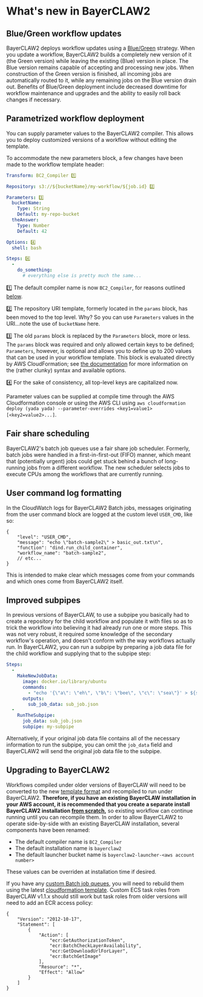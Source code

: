 # What's new in BayerCLAW2

## Blue/Green workflow updates

BayerCLAW2 deploys workflow updates using a [Blue/Green](https://docs.aws.amazon.com/whitepapers/latest/overview-deployment-options/bluegreen-deployments.html)
strategy. When you update a workflow, BayerCLAW2 builds a completely new version of it (the Green version)
while leaving the existing (Blue) version in place. The Blue version remains capable of accepting and
processing new jobs. When construction of the Green version is finished, all incoming jobs are automatically
routed to it, while any remaining jobs on the Blue version drain out. Benefits of Blue/Green deployment
include decreased downtime for workflow maintenance and upgrades and the ability to easily roll back
changes if necessary.

## Parametrized workflow deployment

You can supply parameter values to the BayerCLAW2 compiler. This allows you
to deploy customized versions of a workflow without editing the template.

To accommodate the new parameters block, a few changes have been made to the workflow template header:

```yaml
Transform: BC2_Compiler 1️⃣

Repository: s3://${bucketName}/my-workflow/${job.id} 2️⃣

Parameters: 3️⃣
  bucketName:
    Type: String
    Default: my-repo-bucket
  theAnswer:
    Type: Number
    Default: 42

Options: 4️⃣
  shell: bash

Steps: 4️⃣
  -
    do_something:
      # everything else is pretty much the same...
```
1️⃣ The default compiler name is now `BC2_Compiler`, for reasons outlined [below](#upgrading-to-bayerclaw2).

2️⃣ The repository URI template, formerly located in the `params` block, has been moved to the top level.
Why? So you can use `Parameters` values in the URI...note the use of `bucketName` here.

3️⃣ The old `params` block is replaced by the `Parameters` block, more or less. The `params` block was required
and only allowed certain keys to be defined; `Parameters`, however, is optional and allows you to define up to 200
values that can be used in your workflow template. This block is evaluated directly by AWS CloudFormation; see
[the documentation](https://docs.aws.amazon.com/AWSCloudFormation/latest/UserGuide/parameters-section-structure.html)
for more information on the (rather clunky) syntax and available options.

4️⃣ For the sake of consistency, all top-level keys are capitalized now.

Parameter values can be supplied at compile time through the AWS Cloudformation console or using the AWS CLI using
`aws cloudformation deploy (yada yada) --parameter-overrides <key1=value1> [<key2=value2>...]`.

## Fair share scheduling

BayerCLAW2's batch job queues use a fair share job scheduler. Formerly, batch jobs were handled in a
first-in-first-out (FIFO) manner, which meant that (potentially urgent) jobs could get stuck behind a bunch
of long-running jobs from a different workflow. The new scheduler selects jobs to execute CPUs among the
workflows that are currently running.

## User command log formatting

In the CloudWatch logs for BayerCLAW2 Batch jobs, messages originating from the user command block
are logged at the custom level `USER_CMD`, like so:

```json5
{
    "level": "USER_CMD",
    "message": "echo \"batch-sample2\" > basic_out.txt\n",
    "function": "dind.run_child_container",
    "workflow_name": "batch-sample2",
    // etc...
}
```
This is intended to make clear which messages come from your commands and which ones come from BayerCLAW2 itself.

## Improved subpipes

In previous versions of BayerCLAW, to use a subpipe you basically had to create a repository for the child workflow
and populate it with files so as to trick the workflow into believing it had already run one or more steps.
This was not very robust, it required some knowledge of the secondary workflow's operation, and doesn't conform
with the way workflows actually run. In BayerCLAW2, you can run a subpipe by preparing a job data file for the
child workflow and supplying that to the subpipe step:

```yaml
Steps:
  -
    MakeNewJobData:
      image: docker.io/library/ubuntu
      commands:
        - "echo '{\"a\": \"eh\", \"b\": \"bee\", \"c\": \"sea\"}' > ${sub_job_data}"
      outputs:
        sub_job_data: sub_job.json
  -
    RunTheSubpipe:
      job_data: sub_job.json
      subpipe: my-subpipe
```

Alternatively, if your original job data file contains all of the necessary information to run the subpipe,
you can omit the `job_data` field and BayerCLAW2 will send the original job data file to the subpipe. 

## Upgrading to BayerCLAW2

Workflows compiled under older versions of BayerCLAW will need to be converted to the new [template format](#parametrized-workflow-deployment)
and recompiled to run under BayerCLAW2. **Therefore, if you have an existing BayerCLAW installation in your AWS account,
it is recommended that you create a separate install BayerCLAW2 installation [from scratch](deployment.md#installation),** 
so existing workflow can continue running until you can recompile them. In order to allow BayerCLAW2 to
operate side-by-side with an existing BayerCLAW installation, several components have been renamed:

- The default compiler name is `BC2_Compiler`
- The default installation name is `bayerclaw2`
- The default launcher bucket name is `bayerclaw2-launcher-<aws account number>`

These values can be overriden at installation time if desired.

If you have any [custom Batch job queues](custom_queue.md), you will need to rebuild them using the latest
[cloudformation template](../cloudformation/bc_batch.yaml). Custom ECS task roles from BayerCLAW v1.1.x should still work
but task roles from older versions will need to add an ECR access policy:

```json5
{
    "Version": "2012-10-17",
    "Statement": [
        {
            "Action": [
                "ecr:GetAuthorizationToken",
                "ecr:BatchCheckLayerAvailability",
                "ecr:GetDownloadUrlForLayer",
                "ecr:BatchGetImage"
            ],
            "Resource": "*",
            "Effect": "Allow"
        }
    ]
}
```
